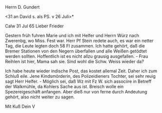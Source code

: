 Herrn D. Gundert

<31 an David s. als PS. v 26 Juli>*

 Calw 31 Jul 65
Lieber Frieder

Gestern früh fuhren Marie und ich mit Helfer und Herrn Würz nach Zwerenbg, wo Miss. Fest war. Herr Pf Stein redete auch, es war ein netter Tag, die Leute legten doch 58 Fl zusammen. Ich hatte gehört, daß die Bremer Stationen von den Negern überfallen und alle Weißen getödtet werden sollten. Hoffentlich ist es nicht allzu grausig ausgefallen. - Frau Reihlen ist hier, Mama sah sie. Sind wohl die Schw. Weiss wieder da?

Ich habe heute wieder indische Post, das kostet allemal Zeit. Daher ich zum Schluß eile. Jene Kindsmörderin, des Polizeidieners Tochter, sei sehr reuig sagt Herr Helfer. - Möglich sei, daß Wz mit Fz W. sich associire in Betreff der Walkmühle, da Kohlers Sache aus ist. Breisch wolle ein Spezereigeschäft anfangen. Aber dieß nur von ferne durch Andeutung gehört, also nicht weiter zu sagen.

 Mit Kuß
 Dein V

